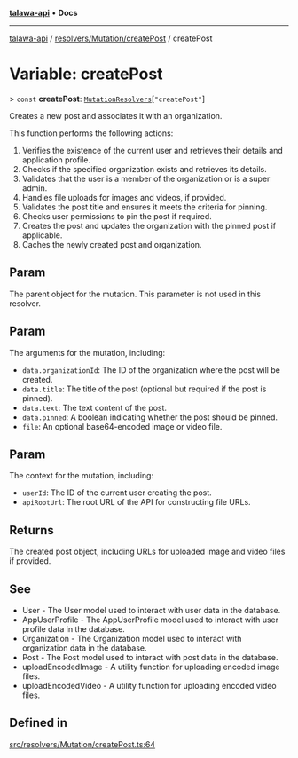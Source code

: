 [**talawa-api**](../../../../README.md) • **Docs**

***

[talawa-api](../../../../modules.md) / [resolvers/Mutation/createPost](../README.md) / createPost

# Variable: createPost

\> `const` **createPost**: [`MutationResolvers`](../../../../types/generatedGraphQLTypes/type-aliases/MutationResolvers.md)\[`"createPost"`\]

Creates a new post and associates it with an organization.

This function performs the following actions:
1. Verifies the existence of the current user and retrieves their details and application profile.
2. Checks if the specified organization exists and retrieves its details.
3. Validates that the user is a member of the organization or is a super admin.
4. Handles file uploads for images and videos, if provided.
5. Validates the post title and ensures it meets the criteria for pinning.
6. Checks user permissions to pin the post if required.
7. Creates the post and updates the organization with the pinned post if applicable.
8. Caches the newly created post and organization.

## Param

The parent object for the mutation. This parameter is not used in this resolver.

## Param

The arguments for the mutation, including:
  - `data.organizationId`: The ID of the organization where the post will be created.
  - `data.title`: The title of the post (optional but required if the post is pinned).
  - `data.text`: The text content of the post.
  - `data.pinned`: A boolean indicating whether the post should be pinned.
  - `file`: An optional base64-encoded image or video file.

## Param

The context for the mutation, including:
  - `userId`: The ID of the current user creating the post.
  - `apiRootUrl`: The root URL of the API for constructing file URLs.

## Returns

The created post object, including URLs for uploaded image and video files if provided.

## See

 - User - The User model used to interact with user data in the database.
 - AppUserProfile - The AppUserProfile model used to interact with user profile data in the database.
 - Organization - The Organization model used to interact with organization data in the database.
 - Post - The Post model used to interact with post data in the database.
 - uploadEncodedImage - A utility function for uploading encoded image files.
 - uploadEncodedVideo - A utility function for uploading encoded video files.

## Defined in

[src/resolvers/Mutation/createPost.ts:64](https://github.com/PalisadoesFoundation/talawa-api/blob/92443bb6a5ff3ed66457149a509401986a82e570/src/resolvers/Mutation/createPost.ts#L64)
